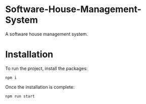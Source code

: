 # Software-House-Management-System

A software house management system.

# Installation

To run the project, install the packages:

```
npm i

```

Once the installation is complete:

```
npm run start

```
